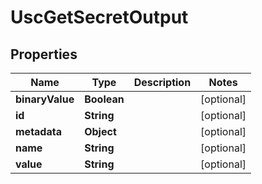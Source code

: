 

# UscGetSecretOutput


## Properties

| Name | Type | Description | Notes |
|------------ | ------------- | ------------- | -------------|
|**binaryValue** | **Boolean** |  |  [optional] |
|**id** | **String** |  |  [optional] |
|**metadata** | **Object** |  |  [optional] |
|**name** | **String** |  |  [optional] |
|**value** | **String** |  |  [optional] |




